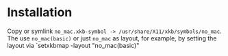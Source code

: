 # Installation


Copy or symlink `no_mac.xkb-symbol -> /usr/share/X11/xkb/symbols/no_mac`. The use `no_mac(basic)` or just `no_mac` as layout, for example, by setting the layout via `setxkbmap -layout "no_mac(basic)"
